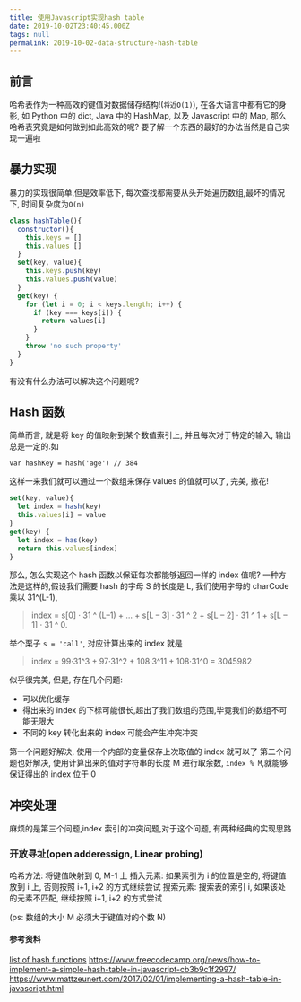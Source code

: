 ```yaml
---
title: 使用Javascript实现hash table
date: 2019-10-02T23:40:45.000Z
tags: null
permalink: 2019-10-02-data-structure-hash-table
---
```


## 前言

哈希表作为一种高效的键值对数据储存结构!(`将近O(1)`), 在各大语言中都有它的身影, 如 Python 中的 dict, Java 中的 HashMap, 以及 Javascript 中的 Map, 那么哈希表究竟是如何做到如此高效的呢? 要了解一个东西的最好的办法当然是自己实现一遍啦

## 暴力实现

暴力的实现很简单,但是效率低下, 每次查找都需要从头开始遍历数组,最坏的情况下, 时间复杂度为`O(n)`

```js
class hashTable(){
  constructor(){
    this.keys = []
    this.values []
  }
  set(key, value){
    this.keys.push(key)
    this.values.push(value)
  }
  get(key) {
    for (let i = 0; i < keys.length; i++) {
      if (key === keys[i]) {
        return values[i]
      }
    }
    throw 'no such property'
  }
}
```

有没有什么办法可以解决这个问题呢?

## Hash 函数

简单而言, 就是将 key 的值映射到某个数值索引上, 并且每次对于特定的输入, 输出总是一定的.如

```
var hashKey = hash('age') // 384
```

这样一来我们就可以通过一个数组来保存 values 的值就可以了, 完美, 撒花!

```js
set(key, value){
  let index = hash(key)
  this.values[i] = value
}
get(key) {
  let index = has(key)
  return this.values[index]
}
```

那么, 怎么实现这个 hash 函数以保证每次都能够返回一样的 index 值呢? 一种方法是这样的,假设我们需要 hash 的字母 S 的长度是 L, 我们使用字母的 charCode 乘以 31^(L-1),

> index = s[0] · 31 ^ (L–1) + … + s[L – 3] · 31 ^ 2 + s[L – 2] · 31 ^ 1 + s[L – 1] · 31 ^ 0.

举个栗子 `s = 'call'`, 对应计算出来的 index 就是

> index = 99·31^3 + 97·31^2 + 108·3^11 + 108·31^0 = 3045982

似乎很完美, 但是, 存在几个问题:

- 可以优化缓存
- 得出来的 index 的下标可能很长,超出了我们数组的范围,毕竟我们的数组不可能无限大
- 不同的 key 转化出来的 index 可能会产生冲突冲突

第一个问题好解决, 使用一个内部的变量保存上次取值的 index 就可以了
第二个问题也好解决, 使用计算出来的值对字符串的长度 M 进行取余数, `index % M`,就能够保证得出的 index 位于 0

## 冲突处理

麻烦的是第三个问题,index 索引的冲突问题,对于这个问题, 有两种经典的实现思路

### 开放寻址(open adderessign, Linear probing)

哈希方法: 将键值映射到 0, M-1 上
插入元素: 如果索引为 i 的位置是空的, 将键值放到 i 上, 否则按照 i+1, i+2 的方式继续尝试
搜索元素: 搜索表的索引 i, 如果该处的元素不匹配, 继续按照 i+1, i+2 的方式尝试

(ps: 数组的大小 M 必须大于键值对的个数 N)

#### 参考资料

[list of hash functions](https://en.wikipedia.org/wiki/List_of_hash_functions)
<https://www.freecodecamp.org/news/how-to-implement-a-simple-hash-table-in-javascript-cb3b9c1f2997/>
<https://www.mattzeunert.com/2017/02/01/implementing-a-hash-table-in-javascript.html>
